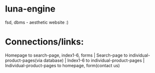 # luna-engine
fsd, dbms - aesthetic website :)

# Connections/links:
Homepage to search-page, index1-6, forms
| Search-page to individual-product-pages(via database)
| Index1-6 to individual-product-pages
| Individual-product-pages to homepage, form(contact us)
